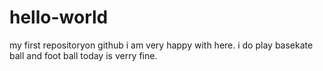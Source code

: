 # hello-world
my first repositoryon github 
i am  very happy with here.
i do play basekate ball and foot ball
today is verry fine.
